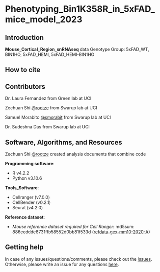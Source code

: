 # Phenotyping_Bin1K358R_in_5xFAD_mice_model_2023


Introduction
------------

**Mouse_Cortical_Region_snRNAseq** data
Genotype Group: 5xFAD_WT, BIN1HO, 5xFAD_HEMI, 5xFAD_HEMI-BIN1HO



How to cite
------------




Contributors
------------

Dr. Laura Fernandez from Green lab at UCI

Zechuan Shi [@rootze](https://github.com/rootze) from Swarup lab at UCI

Samuel Morabito [@smorabit](https://github.com/smorabit) from Swarup lab at UCI

Dr. Sudeshna Das from Swarup lab at UCI


Software, Algorithms, and Resources
------------

Zechuan Shi [@rootze](https://github.com/rootze) created analysis documents that combine code

**Programming software**:
- R v4.2.2
- Python v3.10.6

**Tools_Software**:
- Cellranger (v7.0.0)
- CellBender (v0.2.1)
- Seurat (v4.2.0)

**Reference dataset**:
- *Mouse reference dataset required for Cell Ranger*: md5sum: 886eeddde8731ffb58552d0bb81f533d ([refdata-gex-mm10-2020-A](https://support.10xgenomics.com/single-cell-gene-expression/software/downloads/latest))


Getting help
------------
In case of any issues/questions/comments, please check out the [Issues](https://github.com/swaruplabUCI/Phenotyping_Bin1K358R_in_5xFAD_mice_model_2023/issues). Otherwise, please write an issue for any questions [here](https://github.com/swaruplabUCI/Phenotyping_Bin1K358R_in_5xFAD_mice_model_2023/issues).
